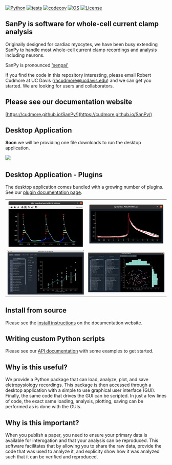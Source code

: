 
[![Python](https://img.shields.io/badge/python-3.7|3.8|3.9|3.10|3.11-blue.svg)](https://www.python.org/downloads/release/python-3111/)
[![tests](https://github.com/cudmore/SanPy/workflows/Test/badge.svg)](https://github.com/cudmore/SanPy/actions)
[![codecov](https://codecov.io/gh/cudmore/SanPy/branch/master/graph/badge.svg?token=L7L3FB04IP)](https://codecov.io/gh/cudmore/SanPy)
[![OS](https://img.shields.io/badge/OS-Linux|Windows|macOS-blue.svg)]()
[![License](https://img.shields.io/badge/license-GPLv3-blue)](https://github.com/cudmore/SanPy/blob/master/LICENSE)


## SanPy is software for whole-cell current clamp analysis

Originally designed for cardiac myocytes, we have been busy extending SanPy to handle most whole-cell current clamp recordings and analysis including neurons.

SanPy is pronounced ['senpai']['senpai']

['senpai']: https://en.wikipedia.org/wiki/Senpai_and_k%C5%8Dhai

If you find the code in this repository interesting, please email Robert Cudmore at UC Davis (rhcudmore@ucdavis.edu) and we can get you started. We are looking for users and collaborators.

## Please see our documentation website

[https://cudmore.github.io/SanPy/](https://cudmore.github.io/SanPy/)

['sanpy-docs']: https://cudmore.github.io/SanPy/

## Desktop Application

**Soon** we will be providing one file downloads to run the desktop application.

<!-- <IMG SRC="docs/docs/img/spike-app.png" width=600> -->
<IMG SRC="docs/docs/img/sanpy-app.png" width=600>

<!-- <IMG SRC="docs/docs/img/meta-window-example.png" width=600> -->

## Desktop Application - Plugins

The desktop application comes bundled with a growing number of plugins. See our [plugin documentation page](https://cudmore.github.io/SanPy/plugins/).

<table>
<tr>
    <td>
    <IMG SRC="docs/docs/img/plugins/plot-recording.png" width=300>
    </td>
    <td>
    <IMG SRC="docs/docs/img/plugins/spike-clips.png" width=300>
    </td>
</tr>
<tr>
    <td>
    <IMG SRC="docs/docs/img/plugins/plot-fi.png" width=300>
    </td>
    <td>
    <IMG SRC="docs/docs/img/plugins/scatter-plot.png" width=300>
    </td>
</tr>
</table>

## Install from source

Please see the [install instructions](https://cudmore.github.io/SanPy/install/) on the documentation website.

## Writing custom Python scripts

Please see our [API documentation](https://cudmore.github.io/SanPy/scripting/) with some examples to get started.

## Why is this useful?

We provide a Python package that can load, analyze, plot, and save eletropysiology recordings. This package is then accessed through a desktop application with a simple to use graphical user interface (GUI). Finally, the same code that drives the GUI  can be scripted. In just a few lines of code, the exact same loading, analysis, plotting, saving can be performed as is done with the GUIs.

## Why is this important?

When you publish a paper, you need to ensure your primary data is available for interogation and that your analysis can be reproduced. This software facilitates that by allowing you to share the raw data, provide the code that was used to analyze it, and explicity show how it was analyzed such that it can be verified and reproduced.

